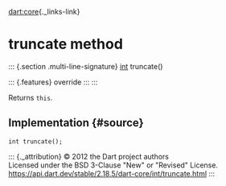 [dart:core](../../dart-core/dart-core-library){._links-link}

truncate method
===============

::: {.section .multi-line-signature}
[int](../int-class) truncate()

::: {.features}
override
:::
:::

Returns `this`.

Implementation {#source}
--------------

``` {.language-dart data-language="dart"}
int truncate();
```

::: {._attribution}
© 2012 the Dart project authors\
Licensed under the BSD 3-Clause \"New\" or \"Revised\" License.\
<https://api.dart.dev/stable/2.18.5/dart-core/int/truncate.html>
:::
